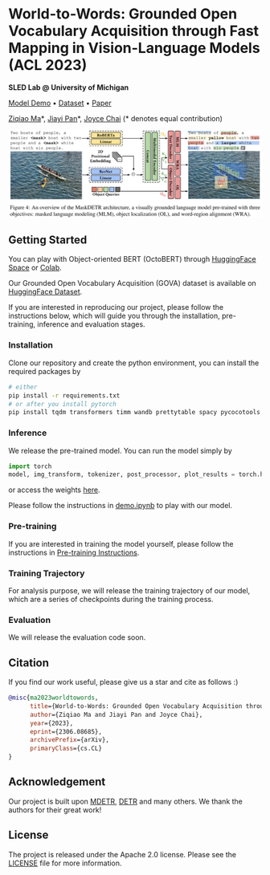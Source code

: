 # World-to-Words: Grounded Open Vocabulary Acquisition through Fast Mapping in Vision-Language Models (ACL 2023)

**SLED Lab @ University of Michigan**

[Model Demo](https://huggingface.co/spaces/sled-umich/OctoBERT-flickr-demo) • [Dataset]() • [Paper](https://arxiv.org/abs/2306.08685)

[Ziqiao Ma](https://mars-tin.github.io/)\*, [Jiayi Pan](https://www.jiayipan.me/)\*, [Joyce Chai](https://web.eecs.umich.edu/~chaijy/) (\* denotes equal contribution)

![Model](docs/images/model.png)

## Getting Started

You can play with Object-oriented BERT (OctoBERT) through [HuggingFace Space](https://huggingface.co/spaces/sled-umich/OctoBERT-flickr-demo) or [Colab](https://colab.research.google.com/drive/1kF-sKoTeXYrNY5bqKGGVcbzqCzOKOjGw#scrollTo=0HxfK6WKe_2P).


Our Grounded Open Vocabulary Acquisition (GOVA) dataset is available on [HuggingFace Dataset](https://huggingface.co/datasets/zma/refcloze).

If you are interested in reproducing our project, please follow the instructions below, which will guide you through the installation, pre-training, inference and evaluation stages.

### Installation

Clone our repository and create the python environment, you can install the required packages by 

```bash
# either
pip install -r requirements.txt
# or after you install pytorch
pip install tqdm transformers timm wandb prettytable spacy pycocotools einops scipy
```

### Inference

We release the pre-trained model. You can run the model simply by

```python
import torch
model, img_transform, tokenizer, post_processor, plot_results = torch.hub.load('Jiayi-Pan/RefCloze_Pub', 'flickr_base_model')
```
or access the weights [here](https://huggingface.co/sled-umich/OctoBERT-flickr/blob/main/plain_model.pth).

Please follow the instructions in [demo.ipynb](demo.ipynb) to play with our model.

### Pre-training
If you are interested in training the model yourself, please follow the instructions in [Pre-training Instructions](scripts/pretrain/README.md).


### Training Trajectory

For analysis purpose, we will release the training trajectory of our model, which are a series of checkpoints during the training process. 

### Evaluation

We will release the evaluation code soon.

## Citation

If you find our work useful, please give us a star and cite as follows :)

```bibtex
@misc{ma2023worldtowords,
      title={World-to-Words: Grounded Open Vocabulary Acquisition through Fast Mapping in Vision-Language Models}, 
      author={Ziqiao Ma and Jiayi Pan and Joyce Chai},
      year={2023},
      eprint={2306.08685},
      archivePrefix={arXiv},
      primaryClass={cs.CL}
}
```

## Acknowledgement

Our project is built upon [MDETR](https://github.com/ashkamath/mdetr), [DETR](https://github.com/facebookresearch/detr) and many others. We thank the authors for their great work!

## License

The project is released under the Apache 2.0 license. Please see the [LICENSE](LICENSE) file for more information.
